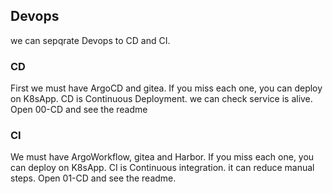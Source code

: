 ## Devops
we can sepqrate Devops to CD and CI.
### CD
First we must have ArgoCD and gitea. If you miss each one, you can deploy on K8sApp.
CD is Continuous Deployment. we can check service is alive.
Open 00-CD and see the readme
### CI
We must have ArgoWorkflow, gitea and Harbor. If you miss each one, you can deploy on K8sApp.
CI is Continuous integration. it can reduce manual steps.
Open 01-CD and see the readme.